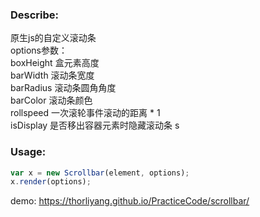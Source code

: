 ### Describe:
原生js的自定义滚动条 <br>
options参数：<br>
    boxHeight    盒元素高度 <br>
    barWidth     滚动条宽度 <br>
    barRadius    滚动条圆角角度 <br>
    barColor     滚动条颜色 <br>
    rollspeed    一次滚轮事件滚动的距离 * 1 <br>
    isDisplay    是否移出容器元素时隐藏滚动条 s<br>

### Usage:
~~~js
var x = new Scrollbar(element, options);
x.render(options);
~~~

demo: https://thorliyang.github.io/PracticeCode/scrollbar/

